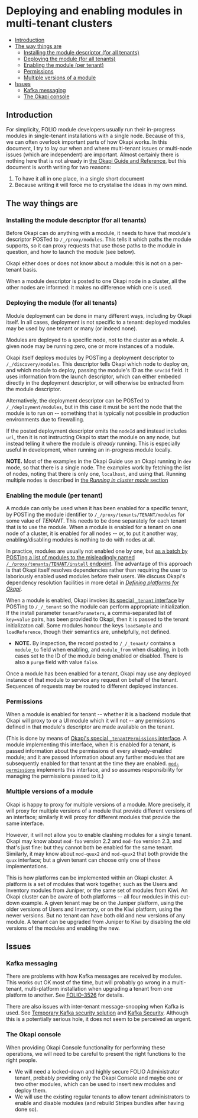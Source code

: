# Deploying and enabling modules in multi-tenant clusters

<!-- md2toc -l 2 deploy-and-enable.md -->
* [Introduction](#introduction)
* [The way things are](#the-way-things-are)
    * [Installing the module descriptor (for all tenants)](#installing-the-module-descriptor-for-all-tenants)
    * [Deploying the module (for all tenants)](#deploying-the-module-for-all-tenants)
    * [Enabling the module (per tenant)](#enabling-the-module-per-tenant)
    * [Permissions](#permissions)
    * [Multiple versions of a module](#multiple-versions-of-a-module)
* [Issues](#issues)
    * [Kafka messaging](#kafka-messaging)
    * [The Okapi console](#the-okapi-console)



## Introduction

For simplicity, FOLIO module developers usually run their in-progress modules in single-tenant installations with a single node. Because of this, we can often overlook important parts of how Okapi works. In this document, I try to lay our when and where multi-tenant issues or multi-node issues (which are independent) are important. Almost certainly there is nothing here that is not already in [the Okapi Guide and Reference](https://github.com/folio-org/okapi/blob/master/doc/guide.md), but this document is worth writing for two reasons:
1. To have it all in one place, in a single short document
2. Because writing it will force me to crystalise the ideas in my own mind.



## The way things are


### Installing the module descriptor (for all tenants)

Before Okapi can do anything with a module, it needs to have that module's descriptor POSTed to `/_/proxy/modules`. This tells it which paths the module supports, so it can proxy requests that use those paths to the module in question, and how to launch the module (see below).

Okapi either does or does not know about a module: this is not on a per-tenant basis.

When a module descriptor is posted to one Okapi node in a cluster, all the other nodes are informed: it makes no difference which one is used.


### Deploying the module (for all tenants)

Module deployment can be done in many different ways, including by Okapi itself. In all cases, deployment is not specific to a tenant: deployed modules may be used by one tenant or many (or indeed none).

Modules are deployed to a specific node, not to the cluster as a whole. A given node may be running zero, one or more instances of a module.

Okapi itself deploys modules by POSTing a deployment descriptor to `/_/discovery/modules`. This descriptor tells Okapi which node to deploy on, and which module to deploy, passing the module's ID as the `srvcId` field. It uses information from the launch descriptor, which can either embeded directly in the deployment descriptor, or will otherwise be extracted from the module descriptor.

Alternatively, the deployment descriptor can be POSTed to `/_/deployment/modules`, but in this case it must be sent the node that the module is to run on -- something that is typically not possible in production environments due to firewalling.

If the posted deployment descriptor omits the `nodeId` and instead includes `url`, then it is not instructing Okapi to start the module on any node, but instead telling it where the module is _already_ running. This is especially useful in development, when running an in-progress module locally.

**NOTE.**
Most of the examples in the Okapi Guide use an Okapi running in `dev` mode, so that there is a single node. The examples work by fetching the list of nodes, noting that there is only one, `localhost`, and using that. Running multiple nodes is described in [the _Running in cluster mode_ section](https://github.com/folio-org/okapi/blob/master/doc/guide.md#running-in-cluster-mode)


### Enabling the module (per tenant)

A module can only be used when it has been enabled for a specific tenant, by POSTing the module identifier to `/_/proxy/tenants/TENANT/modules` for some value of _TENANT_. This needs to be done separately for each tenant that is to use the module. When a module is enabled for a tenant on one node of a cluster, it is enabled for all nodes -- or, to put it another way, enabling/disabling modules is nothing to do with nodes at all.

In practice, modules are usually not enabled one by one, but [as a batch by POSTing a list of modules to the misleadingly named `/_/proxy/tenants/TENANT/install` endpoint](https://github.com/folio-org/okapi/blob/master/doc/guide.md#install-modules-per-tenant). The advantage of this approach is that Okapi itself resolves dependencies rather than requiring the user to laboriously enabled used modules before their users. We discuss Okapi's dependency resolution facilities in more detail in [_Defining platforms for Okapi_](okapi-platforms.md).

When a module is enabled, Okapi invokes [its special `_tenant` interface](https://github.com/folio-org/okapi/blob/master/doc/guide.md#example-3-upgrading-versions-environment-and-the-_tenant-interface) by POSTing to `/_/_tenant` so the module can perform appropriate initialization. If the install parameter `tenantParameters`, a comma-separated list of `key=value` pairs, has been provided to Okapi, then it is passed to the tenant initializaton call. Some modules honour the keys `loadSample` and `loadReference`, though their semantics are, unhelpfully, not defined.

* **NOTE.**
By inspection, the record posted to `/_/_tenant/` contains a `module_to` field when enabling, and `module_from` when disabling, in both cases set to the ID of the module being enabled or disabled. There is also a  `purge` field with value `false`.

Once a module has been enabled for a tenant, Okapi may use any deployed instance of that module to service any request on behalf of the tenant. Sequences of requests may be routed to different deployed instances.


### Permissions

When a module is enabled for tenant -- whether it is a backend module that Okapi will proxy to or a UI module which it will not -- any permissions defined in that module's descriptor are made available on the tenant.

(This is done by means of [Okapi's special `_tenantPermissions` interface](https://github.com/folio-org/okapi/blob/master/doc/guide.md#permissions-and-the-_tenantpermissions-interface). A module implementing this interface, when it is enabled for a tenant, is passed information about the permissions of every already-enabled module; and it are passed information about any further modules that are subsequently enabled for that tenant at the time they are enabled. [`mod-permissions`](https://github.com/folio-org/mod-permissions) implements this interface, and so assumes responsibility for managing the permissions passed to it.)


### Multiple versions of a module

Okapi is happy to proxy for multiple versions of a module. More precisely, it will proxy for multiple versions of a module that provide different versions of an interface; similarly it will proxy for different modules that provide the same interface.

However, it will not allow you to enable clashing modules for a single tenant. Okapi may know about `mod-foo` version 2.2 and `mod-foo` version 2.3, and that's just fine: but they cannot both be enabled for the same tenant. Similarly, it may know about `mod-quux2` and `mod-quux2` that both provide the `quux` interface; but a given tenant can choose only one of these implementations.

This is how platforms can be implemented within an Okapi cluster. A platform is a set of modules that work together, such as the Users and Inventory modules from Juniper, or the same set of modules from Kiwi. An Okapi cluster can be aware of both platforms -- all four modules in this cut-down example. A given tenant may be on the Juniper platform, using the older versions of Users and Inventory, or on the Kiwi platform, using the newer versions. But no tenant can have both old and new versions of any module. A tenant can be upgraded from Juniper to Kiwi by disabling the old versions of the modules and enabling the new.



## Issues


### Kafka messaging

There are problems with how Kafka messages are received by modules. This works out OK most of the time, but will probably go wrong in a multi-tenant, multi-platform installation when upgrading a tenant from one platform to another. See [FOLIO-3526](https://issues.folio.org/browse/FOLIO-3526) for details.

There are also issues with inter-tenant message-snooping when Kafka is used. See [Temporary Kafka security solution](https://wiki.folio.org/display/DD/Temporary+Kafka+security+solution) and [Kafka Security](https://wiki.folio.org/display/~vbar/Kafka+Security). Although this is a potentially serious hole, it does not seem to be perceived as urgent.


### The Okapi console

When providing Okapi Console functionality for performing these operations, we will need to be careful to present the right functions to the right people.

* We will need a locked-down and highly secure FOLIO Administrator tenant, probably providing only the Okapi Console and maybe one or two other modules, which can be used to insert new modules and deploy them.
* We will use the existing regular tenants to allow tenant administrators to enable and disable modules (and rebuild Stripes bundles after having done so).



